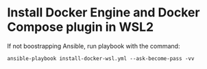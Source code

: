 # Install Docker Engine and Docker Compose plugin in WSL2

If not boostrapping Ansible, run playbook with the command:

    ansible-playbook install-docker-wsl.yml --ask-become-pass -vv
